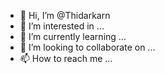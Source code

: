 - 👋 Hi, I’m @Thidarkarn
- 👀 I’m interested in ...
- 🌱 I’m currently learning ...
- 💞️ I’m looking to collaborate on ...
- 📫 How to reach me ...

<!---
Thidarkarn/Thidarkarn is a ✨ special ✨ repository because its `README.md` (this file) appears on your GitHub profile.
You can click the Preview link to take a look at your changes.
--->

